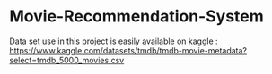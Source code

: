 # Movie-Recommendation-System

Data set use in this project is easily available on kaggle : https://www.kaggle.com/datasets/tmdb/tmdb-movie-metadata?select=tmdb_5000_movies.csv

